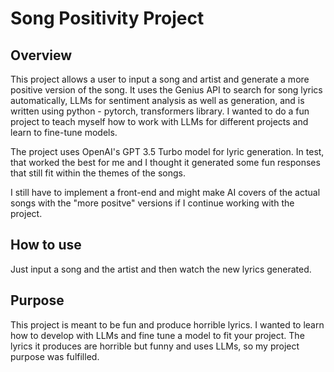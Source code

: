 # Song Positivity Project

## Overview
This project allows a user to input a song and artist and generate a more positive version of the song. It uses the Genius API to search for song lyrics automatically, LLMs for sentiment analysis as well as generation, and is written using python - pytorch, transformers library. I wanted to do a fun project to teach myself how to work with LLMs for different projects and learn to fine-tune models. 

The project uses OpenAI's GPT 3.5 Turbo model for lyric generation. In test, that worked the best for me and I thought it generated some fun responses that still fit within the themes of the songs.

I still have to implement a front-end and might make AI covers of the actual songs with the "more positve" versions if I continue working with the project. 

## How to use 
Just input a song and the artist and then watch the new lyrics generated. 

## Purpose
This project is meant to be fun and produce horrible lyrics. I wanted to learn how to develop with LLMs and fine tune a model to fit your project. The lyrics it produces are horrible but funny and uses LLMs, so my project purpose was fulfilled.
